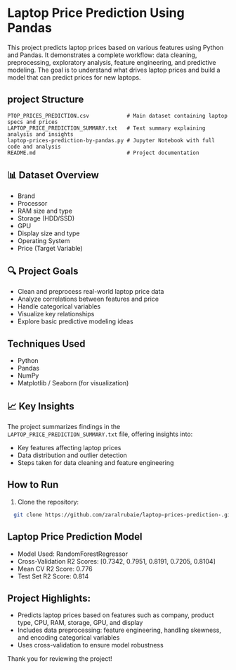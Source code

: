 # Laptop Price Prediction Using Pandas
This project predicts laptop prices based on various features using Python and Pandas. It demonstrates a complete workflow: data cleaning, preprocessing, exploratory analysis, feature engineering, and predictive modeling. The goal is to understand what drives laptop prices and build a model that can predict prices for new laptops.

## project Structure
``` 
PTOP_PRICES_PREDICTION.csv            # Main dataset containing laptop specs and prices
LAPTOP_PRICE_PREDICTION_SUMMARY.txt   # Text summary explaining analysis and insights
laptop-prices-prediction-by-pandas.py # Jupyter Notebook with full code and analysis
README.md                             # Project documentation
```
## 📊 Dataset Overview
- Brand
- Processor
- RAM size and type
- Storage (HDD/SSD)
- GPU
- Display size and type
- Operating System
- Price (Target Variable)

## 🔍 Project Goals
- Clean and preprocess real-world laptop price data
- Analyze correlations between features and price
- Handle categorical variables
- Visualize key relationships
- Explore basic predictive modeling ideas

## Techniques Used
- Python
- Pandas
- NumPy
- Matplotlib / Seaborn (for visualization)
  
## 📈 Key Insights
The project summarizes findings in the `LAPTOP_PRICE_PREDICTION_SUMMARY.txt` file, offering insights into:
- Key features affecting laptop prices
- Data distribution and outlier detection
- Steps taken for data cleaning and feature engineering

##  How to Run
1. Clone the repository:
 ```bash
   git clone https://github.com/zaralrubaie/laptop-prices-prediction-.git
```

## Laptop Price Prediction Model
- Model Used: RandomForestRegressor
- Cross-Validation R2 Scores: [0.7342, 0.7951, 0.8191, 0.7205, 0.8104]
- Mean CV R2 Score: 0.776
- Test Set R2 Score: 0.814

## Project Highlights:
- Predicts laptop prices based on features such as company, product type, CPU, RAM, storage, GPU, and display
- Includes data preprocessing: feature engineering, handling skewness, and encoding categorical variables
- Uses cross-validation to ensure model robustness

Thank you for reviewing the project!
